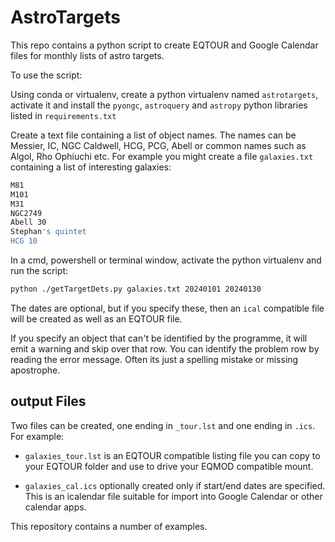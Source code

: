 AstroTargets
============

This repo contains a python script to create EQTOUR and Google Calendar files for monthly lists of astro targets. 

To use the script: 

Using conda or virtualenv, create a python virtualenv named `astrotargets`, activate it and install the `pyongc`, `astroquery` and `astropy` python libraries listed in `requirements.txt`

Create a text file containing a list of object names. The names can be Messier, IC, NGC Caldwell, HCG, PCG, Abell or common names such as Algol, Rho Ophiuchi etc. For example you might create a file `galaxies.txt` containing a list of interesting galaxies:
``` bash
M81
M101
M31
NGC2749
Abell 30
Stephan's quintet
HCG 10
```

In a cmd, powershell or terminal window, activate the python virtualenv and run the script:

```bash
python ./getTargetDets.py galaxies.txt 20240101 20240130
```

The dates are optional, but if you specify these, then an `ical` compatible file will  be created as well as an EQTOUR file.

If you specify an object that can't be identified by the programme, it will emit a warning and skip over that row. You can identify the problem row by reading the error message. Often its just a spelling mistake or missing apostrophe. 

## output Files
Two files can be created, one ending in `_tour.lst` and one ending in `.ics`. For example:

* `galaxies_tour.lst` is an EQTOUR compatible listing file you can copy to your EQTOUR folder and use to drive your EQMOD compatible mount.

* `galaxies_cal.ics` optionally created only if start/end dates are specified. This  is an icalendar file suitable for import into Google Calendar or other calendar apps. 

This repository contains a number of examples. 